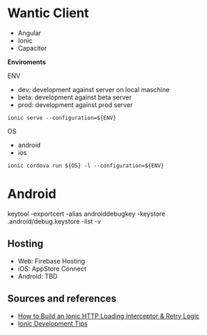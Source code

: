 # Wantic Client

- Angular 
- Ionic
- Capacitor

**Enviroments**

ENV
- dev: development against server on local maschine
- beta: development against beta server
- prod: development against prod server

`ionic serve --configuration=${ENV}`

OS
- android
- ios

`ionic cordova run ${OS} -l --configuration=${ENV}`

# Android

keytool -exportcert -alias androiddebugkey -keystore .android/debug.keystore -list -v

## Hosting

- Web: Firebase Hosting
- iOS: AppStore Connect
- Android: TBD

## Sources and references

- [How to Build an Ionic HTTP Loading Interceptor & Retry Logic](https://www.youtube.com/watch?v=IJWCpa_-MeU)
- [Ionic Development Tips](https://ionicframework.com/docs/developing/tips)

